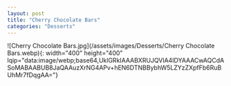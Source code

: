 ```yaml
---
layout: post
title: "Cherry Chocolate Bars"
categories: "Desserts"
---
```

![Cherry Chocolate Bars.jpg](/assets/images/Desserts/Cherry Chocolate Bars.webp){: width="400" height="400" lqip="data:image/webp;base64,UklGRkIAAABXRUJQVlA4IDYAAACwAQCdASoMABAABUB8JaQAAuzXrNG4APv+hEN6DTNBBybhW5LZYzZXpfFb6RuBUhMr7fDqgAA="}

